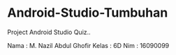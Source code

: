 # Android-Studio-Tumbuhan
Project Android Studio Quiz..

Nama  : M. Nazil Abdul Ghofir
Kelas : 6D
Nim   : 16090099
